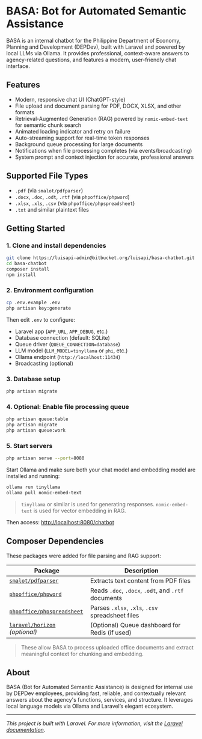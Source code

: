 # BASA: Bot for Automated Semantic Assistance

BASA is an internal chatbot for the Philippine Department of Economy, Planning and Development (DEPDev), built with Laravel and powered by local LLMs via Ollama. It provides professional, context-aware answers to agency-related questions, and features a modern, user-friendly chat interface.

## Features
- Modern, responsive chat UI (ChatGPT-style)
- File upload and document parsing for PDF, DOCX, XLSX, and other formats
- Retrieval-Augmented Generation (RAG) powered by `nomic-embed-text` for semantic chunk search
- Animated loading indicator and retry on failure
- Auto-streaming support for real-time token responses
- Background queue processing for large documents
- Notifications when file processing completes (via events/broadcasting)
- System prompt and context injection for accurate, professional answers

## Supported File Types
- `.pdf` (via `smalot/pdfparser`)
- `.docx`, `.doc`, `.odt`, `.rtf` (via `phpoffice/phpword`)
- `.xlsx`, `.xls`, `.csv` (via `phpoffice/phpspreadsheet`)
- `.txt` and similar plaintext files

## Getting Started

### 1. Clone and install dependencies
```sh
git clone https://luisapi-admin@bitbucket.org/luisapi/basa-chatbot.git
cd basa-chatbot
composer install
npm install
```

### 2. Environment configuration

```sh
cp .env.example .env
php artisan key:generate
```

Then edit `.env` to configure:

* Laravel app (`APP_URL`, `APP_DEBUG`, etc.)
* Database connection (default: SQLite)
* Queue driver (`QUEUE_CONNECTION=database`)
* LLM model (`LLM_MODEL=tinyllama` or `phi`, etc.)
* Ollama endpoint (`http://localhost:11434`)
* Broadcasting (optional)

### 3. Database setup

```sh
php artisan migrate
```

### 4. Optional: Enable file processing queue

```sh
php artisan queue:table
php artisan migrate
php artisan queue:work
```

### 5. Start servers

```sh
php artisan serve --port=8080
```

Start Ollama and make sure both your chat model and embedding model are installed and running:

```sh
ollama run tinyllama
ollama pull nomic-embed-text
```

> `tinyllama` or similar is used for generating responses.
> `nomic-embed-text` is used for vector embedding in RAG.

Then access: [http://localhost:8080/chatbot](http://localhost:8080/chatbot)

## Composer Dependencies

These packages were added for file parsing and RAG support:

| Package                                                                   | Description                                         |
| ------------------------------------------------------------------------- | --------------------------------------------------- |
| [`smalot/pdfparser`](https://github.com/smalot/pdfparser)                 | Extracts text content from PDF files                |
| [`phpoffice/phpword`](https://github.com/PHPOffice/PHPWord)               | Reads `.doc`, `.docx`, `.odt`, and `.rtf` documents |
| [`phpoffice/phpspreadsheet`](https://github.com/PHPOffice/PhpSpreadsheet) | Parses `.xlsx`, `.xls`, `.csv` spreadsheet files    |
| [`laravel/horizon`](https://laravel.com/docs/horizon) *(optional)*        | (Optional) Queue dashboard for Redis (if used)      |

> These allow BASA to process uploaded office documents and extract meaningful context for chunking and embedding.

## About

BASA (Bot for Automated Semantic Assistance) is designed for internal use by DEPDev employees, providing fast, reliable, and contextually relevant answers about the agency's functions, services, and structure. It leverages local language models via Ollama and Laravel’s elegant ecosystem.

---

*This project is built with Laravel. For more information, visit the [Laravel documentation](https://laravel.com/docs).*